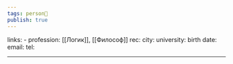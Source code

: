 ```yaml
---
tags: person👤
publish: true
---
```

links: -
profession: [[Логик]], [[Философ]]
rec:
city: 
university: 
birth date:
email:
tel:

---
